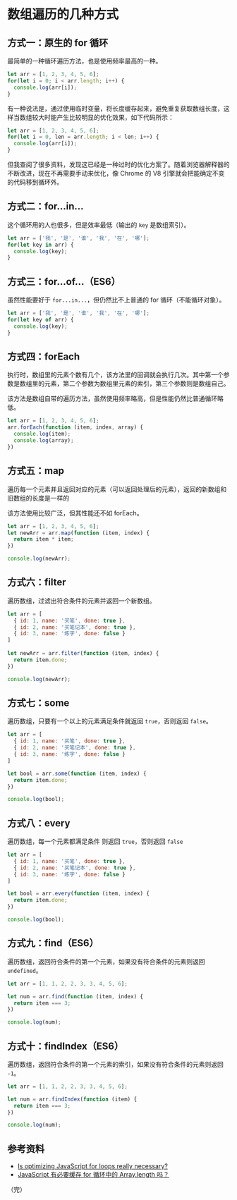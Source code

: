 # 数组遍历的几种方式

## 方式一：原生的 for 循环

最简单的一种循环遍历方法，也是使用频率最高的一种。

```javascript
let arr = [1, 2, 3, 4, 5, 6];
for(let i = 0; i < arr.length; i++) {
  console.log(arr[i]);
}
```

有一种说法是，通过使用临时变量，将长度缓存起来，避免重复获取数组长度，这样当数组较大时能产生比较明显的优化效果，如下代码所示：

```javascript
let arr = [1, 2, 3, 4, 5, 6];
for(let i = 0, len = arr.length; i < len; i++) {
  console.log(arr[i]);
}
```

但我查阅了很多资料，发现这已经是一种过时的优化方案了。随着浏览器解释器的不断改进，现在不再需要手动来优化，像 Chrome 的 V8 引擎就会把能确定不变的代码移到循环外。

## 方式二：for...in...

这个循环用的人也很多，但是效率最低（输出的 `key` 是数组索引）。

```javascript
let arr = ['我', '是', '谁', '我', '在', '哪'];
for(let key in arr) {
  console.log(key);
}
```

## 方式三：for...of...（ES6）

虽然性能要好于 `for...in...`，但仍然比不上普通的 for 循环（不能循环对象）。

```javascript
let arr = ['我', '是', '谁', '我', '在', '哪'];
for(let key of arr) {
  console.log(key);
}
```

## 方式四：forEach

执行时，数组里的元素个数有几个，该方法里的回调就会执行几次。其中第一个参数是数组里的元素，第二个参数为数组里元素的索引，第三个参数则是数组自己。

该方法是数组自带的遍历方法，虽然使用频率略高，但是性能仍然比普通循环略低。

```javascript
let arr = [1, 2, 3, 4, 5, 6];
arr.forEach(function (item, index, array) {
  console.log(item);
  console.log(array);
})
```

## 方式五：map

遍历每一个元素并且返回对应的元素（可以返回处理后的元素），返回的新数组和旧数组的长度是一样的

该方法使用比较广泛，但其性能还不如 forEach。

```javascript
let arr = [1, 2, 3, 4, 5, 6];
let newArr = arr.map(function (item, index) {
  return item * item;
})

console.log(newArr);
```

## 方式六：filter

遍历数组，过滤出符合条件的元素并返回一个新数组。

```javascript
let arr = [
  { id: 1, name: '买笔', done: true },
  { id: 2, name: '买笔记本', done: true },
  { id: 3, name: '练字', done: false }
]
    
let newArr = arr.filter(function (item, index) {
  return item.done;
})

console.log(newArr);
```

## 方式七：some

遍历数组，只要有一个以上的元素满足条件就返回 `true`，否则返回 `false`。

```javascript
let arr = [
  { id: 1, name: '买笔', done: true },
  { id: 2, name: '买笔记本', done: true },
  { id: 3, name: '练字', done: false }
]

let bool = arr.some(function (item, index) {
  return item.done;
})

console.log(bool);
```

## 方式八：every

遍历数组，每一个元素都满足条件 则返回 `true`，否则返回 `false`

```javascript
let arr = [
  { id: 1, name: '买笔', done: true },
  { id: 2, name: '买笔记本', done: true },
  { id: 3, name: '练字', done: false }
]

let bool = arr.every(function (item, index) {
  return item.done;
})

console.log(bool);
```

## 方式九：find（ES6）

遍历数组，返回符合条件的第一个元素，如果没有符合条件的元素则返回 `undefined`。

```javascript
let arr = [1, 1, 2, 2, 3, 3, 4, 5, 6];

let num = arr.find(function (item, index) {
  return item === 3;
})

console.log(num);
```

## 方式十：findIndex（ES6）

遍历数组，返回符合条件的第一个元素的索引，如果没有符合条件的元素则返回 `-1`。

```javascript
let arr = [1, 1, 2, 2, 3, 3, 4, 5, 6];

let num = arr.findIndex(function (item) {
  return item === 3;
})

console.log(num);
```

## 参考资料

* [Is optimizing JavaScript for loops really necessary?](https://stackoverflow.com/questions/6973942/is-optimizing-javascript-for-loops-really-necessary "Is optimizing JavaScript for loops really necessary?")
* [JavaScript 有必要缓存 for 循环中的 Array.length 吗？](https://www.zhihu.com/question/29714976 "JavaScript 有必要缓存 for 循环中的 Array.length 吗？")

（完）
